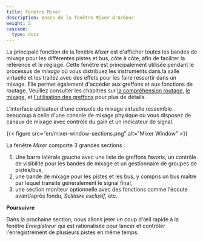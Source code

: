 ```yaml
---
title: Fenêtre Mixer
description: Bases de la fenêtre Mixer d'Ardour
weight: 2
cascade:
  type: docs
---
```


La principale fonction de la fenêtre _Mixer_ est d'afficher toutes les bandes de mixage pour les différentes pistes et bus, côte à côte, afin de faciliter la référence et le réglage. Cette fenêtre est principalement utilisée pendant le processus de _mixage_ où vous distribuez les instruments dans la salle virtuelle et les traitez avec des effets pour les faire ressortir dans un mixage. Elle permet également d'accéder aux greffons et aux fonctions de routage. Veuillez consulter les chapitres sur [la compréhension routage](en/recording-audio/understanding-routing/), [le mixage](en/mixing-sessions/mixing-levels/), et [l'utilisation des greffons](en/mixing-sessions/using-plugins/) pour plus de détails.

L'interface utilisateur d'une console de mixage virtuelle ressemble beaucoup à celle d'une console de mixage physique où vous disposez de canaux de mixage avec contrôle du gain et un indicateur de signal.

{{< figure src="en/mixer-window-sections.png" alt="Mixer Window" >}}

La fenêtre _Mixer_ comporte 3 grandes sections :

1. Une barre latérale gauche avec une liste de greffons favoris, un contrôle de visibilité pour les bandes de mixage et un gestionnaire de groupes de pistes/bus,
2. une bande de mixage pour les pistes et les bus, y compris un bus maître par lequel transite généralement le signal final,
3. une section moniteur optionnelle avec des fonctions comme l'écoute avant/après fondu, _Solitaire exclusif_, etc.

**Poursuivre**

Dans la prochaine section, nous allons jeter un coup d'œil rapide à la fenêtre _Enregistreur_ qui est rationalisée pour lancer et contrôler l'enregistrement de plusieurs pistes en même temps.